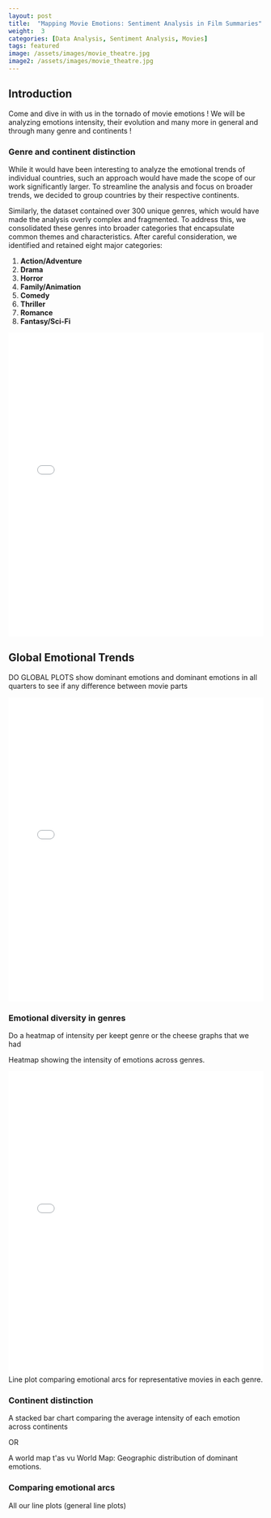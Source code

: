 ```yaml
---
layout: post
title:  "Mapping Movie Emotions: Sentiment Analysis in Film Summaries"
weight:  3
categories: [Data Analysis, Sentiment Analysis, Movies]
tags: featured
image: /assets/images/movie_theatre.jpg
image2: /assets/images/movie_theatre.jpg
---
```


## Introduction

Come and dive in with us in the tornado of movie emotions ! We will be analyzing emotions intensity, their evolution and many more in general and through many genre and continents !

### Genre and continent distinction

While it would have been interesting to analyze the emotional trends of individual countries, such an approach would have made the scope of our work significantly larger. To streamline the analysis and focus on broader trends, we decided to group countries by their respective continents.

Similarly, the dataset contained over 300 unique genres, which would have made the analysis overly complex and fragmented. To address this, we consolidated these genres into broader categories that encapsulate common themes and characteristics. After careful consideration, we identified and retained eight major categories:

1. **Action/Adventure**  
2. **Drama**  
3. **Horror**  
4. **Family/Animation**  
5. **Comedy**  
6. **Thriller**  
7. **Romance**  
8. **Fantasy/Sci-Fi**


<iframe src="{{ site.baseurl }}/assets/plot/general_emotions/genre_mapping_for_action_adventure_category.html" width="100%" height="600" frameborder="0"></iframe>


## Global Emotional Trends

DO GLOBAL PLOTS show dominant emotions and dominant emotions in all quarters to see if any difference between movie parts
<iframe src="{{ site.baseurl }}/assets/plot/general_emotions/average_emotion_intensity_across_movies.html" width="100%" height="600" frameborder="0"></iframe>


### Emotional diversity in genres

Do a heatmap of intensity per keept genre or the cheese graphs that we had

Heatmap showing the intensity of emotions across genres.
<iframe src="{{ site.baseurl }}/assets/plot/general_emotions/heatmap_avg_emotion.html" width="100%" height="600" frameborder="0"></iframe>
Line plot comparing emotional arcs for representative movies in each genre.

### Continent distinction


A stacked bar chart comparing the average intensity of each emotion across continents

OR

A world map t'as vu
World Map: Geographic distribution of dominant emotions.

### Comparing emotional arcs

All our line plots (general line plots)



